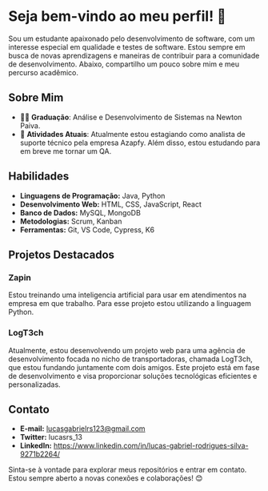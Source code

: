 
# Seja bem-vindo ao meu perfil! 👋 
Sou um estudante apaixonado pelo desenvolvimento de software, com um interesse especial em qualidade e testes de software. Estou sempre em busca de novas aprendizagens e maneiras de contribuir para a comunidade de desenvolvimento. Abaixo, compartilho um pouco sobre mim e meu percurso acadêmico.

## Sobre Mim

- 👨‍🎓 **Graduação**: Análise e Desenvolvimento de Sistemas na Newton Paiva.
- 🌱 **Atividades Atuais**: Atualmente estou estagiando como analista de suporte técnico pela empresa Azapfy. Além disso, estou estudando para em breve me tornar um QA.

## Habilidades

- **Linguagens de Programação:** Java, Python
- **Desenvolvimento Web:** HTML, CSS, JavaScript, React
- **Banco de Dados:** MySQL, MongoDB
- **Metodologias:** Scrum, Kanban
- **Ferramentas:** Git, VS Code, Cypress, K6

## Projetos Destacados

### Zapin

Estou treinando uma inteligencia artificial para usar em atendimentos na empresa em que trabalho.
Para esse projeto estou utilizando a linguagem Python.

### LogT3ch

Atualmente, estou desenvolvendo um projeto web para uma agência de desenvolvimento focada no nicho de transportadoras, chamada LogT3ch, que estou fundando juntamente com dois amigos. Este projeto está em fase de desenvolvimento e visa proporcionar soluções tecnológicas eficientes e personalizadas.

## Contato

- **E-mail:** lucasgabrielrs123@gmail.com
- **Twitter:** lucasrs_13
- **LinkedIn:** https://www.linkedin.com/in/lucas-gabriel-rodrigues-silva-9271b2264/

Sinta-se à vontade para explorar meus repositórios e entrar em contato. Estou sempre aberto a novas conexões e colaborações! 😊
